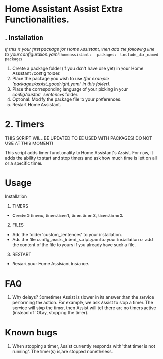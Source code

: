 # Home Assistant Assist Extra Functionalities.

## \. Installation

*If this is your first package for Home Assistant, then add the following line to your configuration.yaml:*
`homeassistant:`
`  packages: !include_dir_named packages`

1.  Create a package folder (if you don't have one yet) in your Home Assistant /config folder.
2.  Place the package you wish to use *(for example 'packages/assist_goodnight.yaml' in this folder)*.
3.  Place the corresponding language of your picking in your *config/custom_sentences* folder.
4.  Optional: Modify the package file to your preferences.
5.  Restart Home Assistant.

# 2\. Timers

THIS SCRIPT WILL BE UPDATED TO BE USED WITH PACKAGES! DO NOT USE AT THIS MOMENT!

This script adds timer functionality to Home Assistant's Assist.
For now, it adds the ability to start and stop timers and ask how much time is left on all or a specific timer.

# Usage

Installation

1.  TIMERS

- Create 3 timers; timer.timer1, timer.timer2, timer.timer3.

2.  FILES

- Add the folder 'custom_sentences' to your installation.
- Add the file config\_assist\_intent_script.yaml to your installation or add the content of the file to yours if you already have such a file.

3.  RESTART

- Restart your Home Assistant instance.

# FAQ

1.  Why delays?
    Sometimes Assist is slower in its answer than the service performing the action.
    For example, we ask Assist to stop a timer. The service will stop the timer, then Assist will tell there are no timers active (instead of 'Okay, stopping the timer).

# Known bugs

1.  When stopping a timer, Assist currently responds with 'that timer is not running'. The timer(s) is/are stopped nonetheless.
